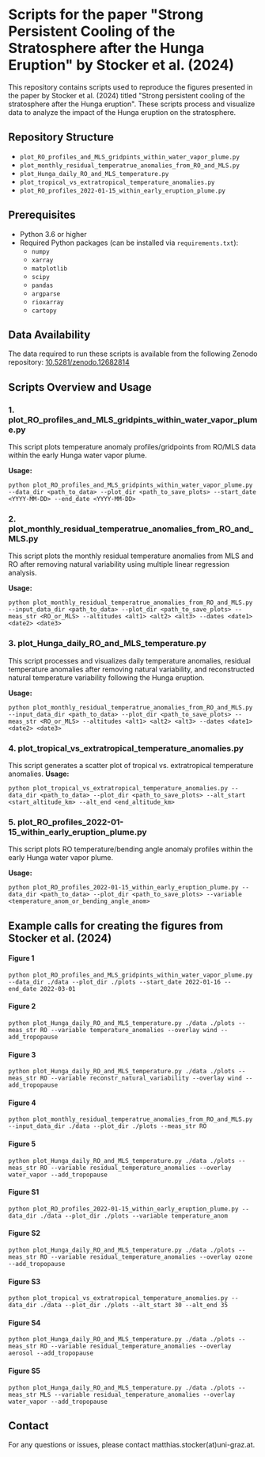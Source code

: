 # Scripts for the paper "Strong Persistent Cooling of the Stratosphere after the Hunga Eruption" by Stocker et al. (2024)

This repository contains scripts used to reproduce the figures presented in the paper by Stocker et al. (2024) titled "Strong persistent cooling of the stratosphere after the Hunga eruption". These scripts process and visualize data to analyze the impact of the Hunga eruption on the stratosphere.

## Repository Structure

- `plot_RO_profiles_and_MLS_gridpints_within_water_vapor_plume.py`
- `plot_monthly_residual_temperatrue_anomalies_from_RO_and_MLS.py`
- `plot_Hunga_daily_RO_and_MLS_temperature.py`
- `plot_tropical_vs_extratropical_temperature_anomalies.py`
- `plot_RO_profiles_2022-01-15_within_early_eruption_plume.py`

## Prerequisites

- Python 3.6 or higher
- Required Python packages (can be installed via `requirements.txt`):
  - `numpy`
  - `xarray`
  - `matplotlib`
  - `scipy`
  - `pandas`
  - `argparse`
  - `rioxarray`
  - `cartopy`
  
## Data Availability

The data required to run these scripts is available from the following Zenodo repository: [10.5281/zenodo.12682814](https://doi.org/10.5281/zenodo.12682814)

## Scripts Overview and Usage

### 1. plot_RO_profiles_and_MLS_gridpints_within_water_vapor_plume.py

This script plots temperature anomaly profiles/gridpoints from RO/MLS data within the early Hunga water vapor plume.

**Usage:**
```
python plot_RO_profiles_and_MLS_gridpints_within_water_vapor_plume.py --data_dir <path_to_data> --plot_dir <path_to_save_plots> --start_date <YYYY-MM-DD> --end_date <YYYY-MM-DD>
```

### 2. plot_monthly_residual_temperatrue_anomalies_from_RO_and_MLS.py

This script plots the monthly residual temperature anomalies from MLS and RO after removing natural variability using multiple linear regression analysis.

**Usage:**
```
python plot_monthly_residual_temperatrue_anomalies_from_RO_and_MLS.py --input_data_dir <path_to_data> --plot_dir <path_to_save_plots> --meas_str <RO_or_MLS> --altitudes <alt1> <alt2> <alt3> --dates <date1> <date2> <date3>
```

### 3. plot_Hunga_daily_RO_and_MLS_temperature.py

This script processes and visualizes daily temperature anomalies, residual temperature anomalies after removing natural variability, and reconstructed natural temperature variability following the Hunga eruption.

**Usage:**
```
python plot_monthly_residual_temperatrue_anomalies_from_RO_and_MLS.py --input_data_dir <path_to_data> --plot_dir <path_to_save_plots> --meas_str <RO_or_MLS> --altitudes <alt1> <alt2> <alt3> --dates <date1> <date2> <date3>
```

### 4. plot_tropical_vs_extratropical_temperature_anomalies.py

This script generates a scatter plot of tropical vs. extratropical temperature anomalies.
**Usage:**
```
python plot_tropical_vs_extratropical_temperature_anomalies.py --data_dir <path_to_data> --plot_dir <path_to_save_plots> --alt_start <start_altitude_km> --alt_end <end_altitude_km>
```

### 5. plot_RO_profiles_2022-01-15_within_early_eruption_plume.py

This script plots RO temperature/bending angle anomaly profiles within the early Hunga water vapor plume.

**Usage:**
```
python plot_RO_profiles_2022-01-15_within_early_eruption_plume.py --data_dir <path_to_data> --plot_dir <path_to_save_plots> --variable <temperature_anom_or_bending_angle_anom>

```

## Example calls for creating the figures from Stocker et al. (2024)

#### Figure 1
```
python plot_RO_profiles_and_MLS_gridpints_within_water_vapor_plume.py --data_dir ./data --plot_dir ./plots --start_date 2022-01-16 --end_date 2022-03-01
```

#### Figure 2
```
python plot_Hunga_daily_RO_and_MLS_temperature.py ./data ./plots --meas_str RO --variable temperature_anomalies --overlay wind --add_tropopause
```

#### Figure 3
```
python plot_Hunga_daily_RO_and_MLS_temperature.py ./data ./plots --meas_str RO --variable reconstr_natural_variability --overlay wind --add_tropopause
```

#### Figure 4
```
python plot_monthly_residual_temperatrue_anomalies_from_RO_and_MLS.py --input_data_dir ./data --plot_dir ./plots --meas_str RO

```
#### Figure 5
```
python plot_Hunga_daily_RO_and_MLS_temperature.py ./data ./plots --meas_str RO --variable residual_temperature_anomalies --overlay water_vapor --add_tropopause

```
#### Figure S1
```
python plot_RO_profiles_2022-01-15_within_early_eruption_plume.py --data_dir ./data --plot_dir ./plots --variable temperature_anom

```
#### Figure S2
```
python plot_Hunga_daily_RO_and_MLS_temperature.py ./data ./plots --meas_str RO --variable residual_temperature_anomalies --overlay ozone --add_tropopause

```
#### Figure S3
```
python plot_tropical_vs_extratropical_temperature_anomalies.py --data_dir ./data --plot_dir ./plots --alt_start 30 --alt_end 35

```
#### Figure S4
```
python plot_Hunga_daily_RO_and_MLS_temperature.py ./data ./plots --meas_str RO --variable residual_temperature_anomalies --overlay aerosol --add_tropopause

```
#### Figure S5
```
python plot_Hunga_daily_RO_and_MLS_temperature.py ./data ./plots --meas_str MLS --variable residual_temperature_anomalies --overlay water_vapor --add_tropopause

```

## Contact

For any questions or issues, please contact matthias.stocker(at)uni-graz.at.




